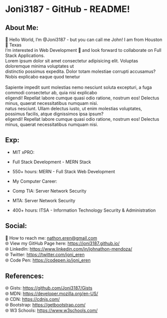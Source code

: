 # Joni3187 - GitHub - README!

## About Me:
 👋 Hello World, I’m @Joni3187 - but you can call me John! I am from Houston 🤠 Texas  <br>
 I’m interested in Web Development 👀 and look forward to collaborate on Full Stack Applications. <br>
 Lorem ipsum dolor sit amet consectetur adipisicing elit. Voluptas doloremque minima voluptates ut <br>
 distinctio possimus expedita. Dolor totam molestiae corrupti accusamus? Nobis explicabo eaque quod tenetur <br> 
 <br>
 Sapiente impedit sunt molestias nemo nesciunt soluta excepturi, a fuga commodi consectetur ab, quia nisi explicabo <br> 
 eligendi! Repellat labore cumque quasi odio ratione, nostrum eos! Delectus minus, quaerat necessitatibus numquam nisi. <br>
 natus nesciunt. Ullam delectus iusto, ut enim molestias  voluptates, possimus facilis, atque dignissimos ipsa ipsum? <br>
 eligendi! Repellat labore cumque quasi odio ratione, nostrum eos! Delectus minus, quaerat necessitatibus numquam nisi. <br>
 
 
## Exp:
- MIT xPRO: 
- Full Stack Development - MERN Stack
- 550+ hours: MERN - Full Stack Web Development 

- My Computer Career:
- Comp TIA: Server Network Security <br>
- MTA: Server Network Security <br>
- 400+ hours: ITSA - Information Technology Security & Administration <br>

## Social:
 📧 How to reach me: nathon.eren@gmail.com <br>
 🌐 View my GitHub Page here: https://joni3187.github.io/ <br>
 🌐 LinkedIn: https://www.linkedin.com/in/johnathon-mendoza/ <br>
 🌐 Twitter: https://twitter.com/joni_eren <br>
 🌐 Code Pen: https://codepen.io/joni_eren

## References: 
 🌐 Gists: https://github.com/Joni3187/Gists <br>
 🌐 MDN: https://developer.mozilla.org/en-US/ <br>
 🌐 CDN: https://cdnjs.com/ <br>
 🌐 Bootstrap: https://getbootstrap.com/ <br>
 🌐 W3 Schools: https://www.w3schools.com/

  
<!--  
•	Networking I
o	220-1001 CompTIA A+ Core 1
o	98-367 MTA Security Fundamentals

•	Computer & Security: 
o	220-1002 CompTIA A+ Core 2

•	Operating Systems
o	98-365 MTA Server Administration Fundamentals
o	010-160 Linux Essentials

•	Server I
o	SK0-004 CompTIA Server+

•	Security I
o	SY0-501 CompTIA Security+

•	Net & Security I
o	98-366 MTA Networking Fundamentals
o	N10-007 Network+
 -->



<!-- Joni3187/Joni3187 is a ✨ special ✨ repository because its `README.md` (this file) appears on your GitHub profile. You can click the Preview link to take a look at your changes. -->
